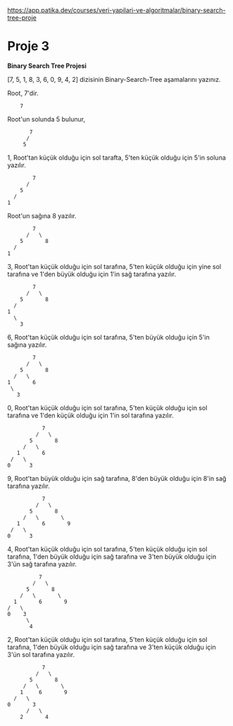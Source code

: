 
https://app.patika.dev/courses/veri-yapilari-ve-algoritmalar/binary-search-tree-proje

#  Proje 3
**Binary Search Tree Projesi**

[7, 5, 1, 8, 3, 6, 0, 9, 4, 2] dizisinin Binary-Search-Tree aşamalarını yazınız.

Root, 7'dir.

		7

Root'un solunda 5 bulunur,

		   7
	      /
	     5

1, Root'tan küçük olduğu için sol tarafta, 5'ten küçük olduğu için 5'in soluna yazılır.

		    7
	      /
	    5
	  /
	1

Root'un sağına 8 yazılır.

		    7
	      /   \
	    5       8
	  /
	1

3, Root'tan küçük olduğu için sol tarafına, 5'ten küçük olduğu için yine sol tarafına ve 1'den büyük olduğu için 1'in sağ tarafına yazılır.

		    7
	      /   \
	    5       8
	  /
	1
      \
        3

6, Root'tan küçük olduğu için sol tarafına, 5'ten büyük olduğu için 5'in sağına yazılır.

		    7
	      /   \
	    5       8
	  /   \
	1       6
     \
       3

0, Root'tan küçük olduğu için sol tarafına, 5'ten küçük olduğu için sol tarafına ve 1'den küçük olduğu için 1'in sol tarafına yazılır.

		  	   7
	         /   \
	       5       8
	     /   \
	   1       6
     /   \
    0      3          




9, Root'tan büyük olduğu için sağ tarafına, 8'den büyük olduğu için 8'in sağ tarafına yazılır.

		       7
	         /   \
	       5       8
  	     /   \       \
	   1       6       9
     /   \
    0      3          




4, Root'tan küçük olduğu için sol tarafına, 5'ten küçük olduğu için sol tarafına, 1'den büyük olduğu için sağ tarafına ve 3'ten büyük olduğu için 3'ün sağ tarafına yazılır.

	
		      7
	        /   \
	      5       8
	    /   \       \
	  1       6       9
    /   \
    0    3
          \
	       4
            

  
  
  2, Root'tan küçük olduğu için sol tarafına, 5'ten küçük olduğu için sol tarafına, 1'den büyük olduğu için sağ tarafına ve 3'ten küçük olduğu için 3'ün sol tarafına yazılır.

		       7
	         /   \
	       5       8
	     /   \       \
    	1     6       9
      /   \
    0       3
          /   \
	    2       4  

    
